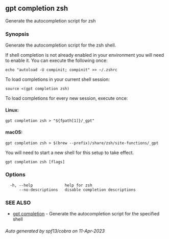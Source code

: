 ## gpt completion zsh

Generate the autocompletion script for zsh

### Synopsis

Generate the autocompletion script for the zsh shell.

If shell completion is not already enabled in your environment you will need
to enable it.  You can execute the following once:

	echo "autoload -U compinit; compinit" >> ~/.zshrc

To load completions in your current shell session:

	source <(gpt completion zsh)

To load completions for every new session, execute once:

#### Linux:

	gpt completion zsh > "${fpath[1]}/_gpt"

#### macOS:

	gpt completion zsh > $(brew --prefix)/share/zsh/site-functions/_gpt

You will need to start a new shell for this setup to take effect.


```
gpt completion zsh [flags]
```

### Options

```
  -h, --help              help for zsh
      --no-descriptions   disable completion descriptions
```

### SEE ALSO

* [gpt completion](gpt_completion.md)	 - Generate the autocompletion script for the specified shell

###### Auto generated by spf13/cobra on 11-Apr-2023
